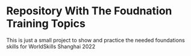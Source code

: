 # Repository With The Foudnation Training Topics

This is just a small project to show and practice the needed foundations skills for WorldSkills Shanghai 2022